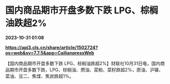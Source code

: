 # 国内商品期市开盘多数下跌 LPG、棕榈油跌超2%

**2023-10-31 01:08**

**https://api3.cls.cn/share/article/1502724?os=web&sv=7.7.5&app=CailianpressWeb**

【国内商品期市开盘多数下跌 LPG、棕榈油跌超2%】财联社10月31日电，国内商品期市开盘多数下跌，LPG、棕榈油、燃油、菜粕、菜籽跌超2%，原油、沪镍、菜油、豆二、焦煤、焦炭跌超1%。